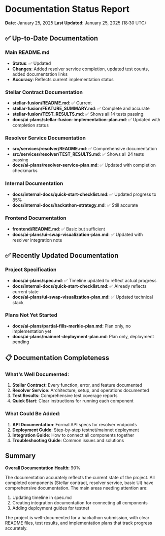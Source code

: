 # Documentation Status Report

**Date**: January 25, 2025
**Last Updated**: January 25, 2025 (18:30 UTC)

## ✅ Up-to-Date Documentation

### Main README.md
- **Status**: ✅ Updated
- **Changes**: Added resolver service completion, updated test counts, added documentation links
- **Accuracy**: Reflects current implementation status

### Stellar Contract Documentation
- **stellar-fusion/README.md**: ✅ Current
- **stellar-fusion/FEATURE_SUMMARY.md**: ✅ Complete and accurate
- **stellar-fusion/TEST_RESULTS.md**: ✅ Shows all 14 tests passing
- **docs/ai-plans/stellar-fusion-implementation-plan.md**: ✅ Updated with completion status

### Resolver Service Documentation
- **src/services/resolver/README.md**: ✅ Comprehensive documentation
- **src/services/resolver/TEST_RESULTS.md**: ✅ Shows all 24 tests passing
- **docs/ai-plans/resolver-service-plan.md**: ✅ Updated with completion checkmarks

### Internal Documentation
- **docs/internal-docs/quick-start-checklist.md**: ✅ Updated progress to 85%
- **docs/internal-docs/hackathon-strategy.md**: ✅ Still accurate

### Frontend Documentation
- **frontend/README.md**: ✅ Basic but sufficient
- **docs/ai-plans/ui-swap-visualization-plan.md**: ✅ Updated with resolver integration note

## ✅ Recently Updated Documentation

### Project Specification
- **docs/ai-plans/spec.md**: ✅ Timeline updated to reflect actual progress
- **docs/internal-docs/quick-start-checklist.md**: ✅ Already reflects current state
- **docs/ai-plans/ui-swap-visualization-plan.md**: ✅ Updated technical stack

### Plans Not Yet Started
- **docs/ai-plans/partial-fills-merkle-plan.md**: Plan only, no implementation yet
- **docs/ai-plans/mainnet-deployment-plan.md**: Plan only, deployment pending

## 📋 Documentation Completeness

### What's Well Documented:
1. **Stellar Contract**: Every function, error, and feature documented
2. **Resolver Service**: Architecture, setup, and operations documented
3. **Test Results**: Comprehensive test coverage reports
4. **Quick Start**: Clear instructions for running each component

### What Could Be Added:
1. **API Documentation**: Formal API specs for resolver endpoints
2. **Deployment Guide**: Step-by-step testnet/mainnet deployment
3. **Integration Guide**: How to connect all components together
4. **Troubleshooting Guide**: Common issues and solutions

## Summary

**Overall Documentation Health**: 90%

The documentation accurately reflects the current state of the project. All completed components (Stellar contract, resolver service, basic UI) have comprehensive documentation. The main areas needing attention are:

1. Updating timeline in spec.md
2. Creating integration documentation for connecting all components
3. Adding deployment guides for testnet

The project is well-documented for a hackathon submission, with clear README files, test results, and implementation plans that track progress accurately.
